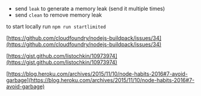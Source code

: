 - send `leak` to generate a memory leak (send it multiple times)
- send `clean` to remove memory leak

to start locally run `npm run startlimited`


[https://github.com/cloudfoundry/nodejs-buildpack/issues/34](https://github.com/cloudfoundry/nodejs-buildpack/issues/34)

[https://gist.github.com/listochkin/10973974](https://gist.github.com/listochkin/10973974)

[https://blog.heroku.com/archives/2015/11/10/node-habits-2016#7-avoid-garbage](https://blog.heroku.com/archives/2015/11/10/node-habits-2016#7-avoid-garbage)
